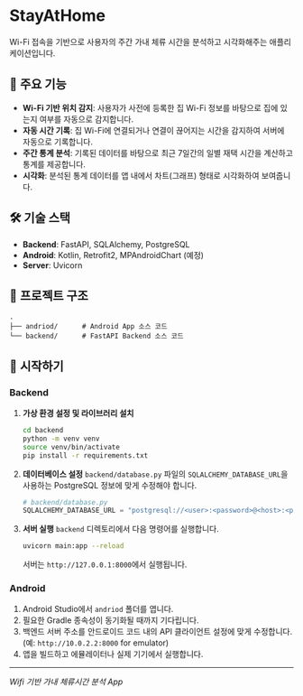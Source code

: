 # StayAtHome

Wi-Fi 접속을 기반으로 사용자의 주간 가내 체류 시간을 분석하고 시각화해주는 애플리케이션입니다.

## 🌟 주요 기능

- **Wi-Fi 기반 위치 감지**: 사용자가 사전에 등록한 집 Wi-Fi 정보를 바탕으로 집에 있는지 여부를 자동으로 감지합니다.
- **자동 시간 기록**: 집 Wi-Fi에 연결되거나 연결이 끊어지는 시간을 감지하여 서버에 자동으로 기록합니다.
- **주간 통계 분석**: 기록된 데이터를 바탕으로 최근 7일간의 일별 재택 시간을 계산하고 통계를 제공합니다.
- **시각화**: 분석된 통계 데이터를 앱 내에서 차트(그래프) 형태로 시각화하여 보여줍니다.

## 🛠️ 기술 스택

- **Backend**: FastAPI, SQLAlchemy, PostgreSQL
- **Android**: Kotlin, Retrofit2, MPAndroidChart (예정)
- **Server**: Uvicorn

## 📂 프로젝트 구조

```
.
├── andriod/      # Android App 소스 코드
└── backend/      # FastAPI Backend 소스 코드
```

## 🚀 시작하기

### Backend

1.  **가상 환경 설정 및 라이브러리 설치**
    ```bash
    cd backend
    python -m venv venv
    source venv/bin/activate
    pip install -r requirements.txt
    ```

2.  **데이터베이스 설정**
    `backend/database.py` 파일의 `SQLALCHEMY_DATABASE_URL`을 사용하는 PostgreSQL 정보에 맞게 수정해야 합니다.
    ```python
    # backend/database.py
    SQLALCHEMY_DATABASE_URL = "postgresql://<user>:<password>@<host>:<port>/<database>"
    ```

3.  **서버 실행**
    `backend` 디렉토리에서 다음 명령어를 실행합니다.
    ```bash
    uvicorn main:app --reload
    ```
    서버는 `http://127.0.0.1:8000`에서 실행됩니다.

### Android

1.  Android Studio에서 `andriod` 폴더를 엽니다.
2.  필요한 Gradle 종속성이 동기화될 때까지 기다립니다.
3.  백엔드 서버 주소를 안드로이드 코드 내의 API 클라이언트 설정에 맞게 수정합니다. (예: `http://10.0.2.2:8000` for emulator)
4.  앱을 빌드하고 에뮬레이터나 실제 기기에서 실행합니다.

---
*Wifi 기반 가내 체류시간 분석 App*